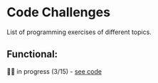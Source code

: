 # Code Challenges

List of programming exercises of different topics.

## Functional:
👨‍💻 in progress (3/15) - [see code](../blob/main/Functional.md)
